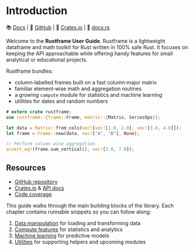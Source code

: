 # Introduction

📚 [Docs](https://magnus167.github.io/rustframe/) | 🐙 [GitHub](https://github.com/Magnus167/rustframe) | 🦀 [Crates.io](https://crates.io/crates/rustframe) | 🔖 [docs.rs](https://docs.rs/rustframe/latest/rustframe/)

Welcome to the **Rustframe User Guide**. Rustframe is a lightweight dataframe
and math toolkit for Rust written in 100% safe Rust. It focuses on keeping the
API approachable while offering handy features for small analytical or
educational projects.

Rustframe bundles:

- column‑labelled frames built on a fast column‑major matrix
- familiar element‑wise math and aggregation routines
- a growing `compute` module for statistics and machine learning
- utilities for dates and random numbers

```rust
# extern crate rustframe;
use rustframe::{frame::Frame, matrix::{Matrix, SeriesOps}};

let data = Matrix::from_cols(vec![vec![1.0, 2.0], vec![3.0, 4.0]]);
let frame = Frame::new(data, vec!["A", "B"], None);

// Perform column wise aggregation
assert_eq!(frame.sum_vertical(), vec![3.0, 7.0]);
```

## Resources

- [GitHub repository](https://github.com/Magnus167/rustframe)
- [Crates.io](https://crates.io/crates/rustframe) & [API docs](https://docs.rs/rustframe)
- [Code coverage](https://codecov.io/gh/Magnus167/rustframe)

This guide walks through the main building blocks of the library. Each chapter
contains runnable snippets so you can follow along:

1. [Data manipulation](./data-manipulation.md) for loading and transforming data
2. [Compute features](./compute.md) for statistics and analytics
3. [Machine learning](./machine-learning.md) for predictive models
4. [Utilities](./utilities.md) for supporting helpers and upcoming modules
